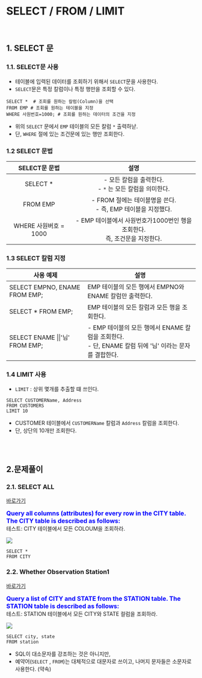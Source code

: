 # SELECT / FROM / LIMIT

<br/>

## 1. SELECT 문

### 1.1. SELECT문 사용

- 테이블에 입력된 데이터를 조회하기 위해서 `SELECT`문을 사용한다.
- `SELECT`문은 특정 칼럼이나 특정 행만을 조회할 수 있다.

```mysql
SELECT *  # 조회를 원하는 칼럼(Column)을 선택
FROM EMP # 조회를 원하는 테이블을 지정
WHERE 사원번호=1000; # 조회를 원하는 데이터의 조건을 지정
```

- 위의 `SELECT` 문에서 `EMP` 테이블의 모든 칼럼 `*` 출력하낟.
- 단, `WHERE` 절에 있는 조건문에 있는 행만 조회한다.

### 1.2 SELECT 문법

|     SELECT문 문법     |                             설명                             |
| :-------------------: | :----------------------------------------------------------: |
|       SELECT *        | - 모든 칼럼을 출력한다.<br />- `*` 는 모든 칼럼을 의미한다.  |
|       FROM EMP        | - FROM 절에는 테이블명을 쓴다.<br />- 즉, EMP 테이블을 지정했다. |
| WHERE 사원버호 = 1000 | - EMP 테이블에서 사원번호가1000번인 행을 조회한다.<br />즉, 조건문을 지정한다. |

### 1.3 SELECT 칼럼 지정

| 사용 예제                       | 설명                                                         |
| ------------------------------- | ------------------------------------------------------------ |
| SELECT EMPNO, ENAME FROM EMP;   | EMP 테이블의 모든 행에서 EMPNO와 ENAME 칼럼만 출력한다.      |
| SELECT * FROM EMP;              | EMP 테이블의 모든 칼럼과 모든 행을 조회한다.                 |
| SELECT ENAME \|\|'님' FROM EMP; | - EMP 테이블의 모든 행에서 ENAME 칼럼을 조회한다.<br />- 단, ENAME 칼럼 뒤에 '님' 이라는 문자를 결합한다. |

### 1.4 LIMIT 사용

- `LIMIT` : 상위 몇개를 추출할 떄 쓰인다.

```mysql
SELECT CUSTOMERName, Address
FROM CUSTOMERS
LIMIT 10 
```

- CUSTOMER 테이블에서 `CUSTOMERName` 칼럼과 `Address` 칼럼을 조회한다.
- 단, 상단의 10개만 조회한다.

<br/><br/>

## 2.문제풀이

### 2.1. SELECT ALL

[바로가기](https://www.hackerrank.com/challenges/select-all-sql/problem?isFullScreen=true)

<div class="alert alert-block alert-warning">
<strong><font color="blue" size="3em">Query all columns (attributes) for every row in the CITY table. The CITY table is described as follows:</font></strong><br>
테스트: CITY 테이블에서 모든 COLOUM을 조회하라.
</div>

![](https://s3.amazonaws.com/hr-challenge-images/8137/1449729804-f21d187d0f-CITY.jpg)

```mysql
SELECT *
FROM CITY
```



### 2.2. Whether Observation Station1

[바로가기](https://www.hackerrank.com/challenges/weather-observation-station-1/problem?isFullScreen=true)

<div class="alert alert-block alert-warning">
<strong><font color="blue" size="3em">Query a list of CITY and STATE from the STATION table. The STATION table is described as follows:</font></strong><br>
테스트: STATION 테이블에서 모든 CITY와 STATE 컬럼을 조회하라.
</div>

![](https://s3.amazonaws.com/hr-challenge-images/9336/1449345840-5f0a551030-Station.jpg)

```mysql
SELECT city, state
FROM station
```

- SQL이 대소문자를 강조하는 것은 아니지만,
- 예약어(`SELECT` , `FROM`)는 대체적으로 대문자로 쓰이고, 나머지 문자들은 소문자로 사용한다. (약속)